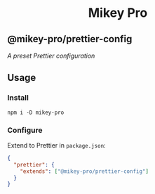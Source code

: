 <div width="100%" align="center">
  <h1>
    <b>Mikey Pro</b>
  </h1>
</div>

## **@mikey-pro/prettier-config**

_A preset Prettier configuration_

## Usage

### Install

```shell
npm i -D mikey-pro
```

### Configure

Extend to Prettier in `package.json`:

```json
{
  "prettier": {
    "extends": ["@mikey-pro/prettier-config"]
  }
}
```
